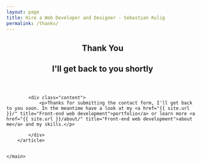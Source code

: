 ```yaml
---
layout: page
title: Hire a Web Developer and Designer - Sebastian Kulig
permalink: /thanks/      
---            
```

       
<main id="pages">
        <article>
            <header class="intro">
                <h1>Thank You</h1>
                <h2>I'll get back to you shortly</h2>
            </header>

            <div class="content">
                <p>Thanks for submitting the contact form, I'll get back to you soon. In the meantime have a look at my <a href="{{ site.url }}/" title="Front-end web development">portfolio</a> or learn more <a href="{{ site.url }}/about/" title="Front-end web development">about me</a> and my skills.</p>

            </div>
        </article>


    </main>